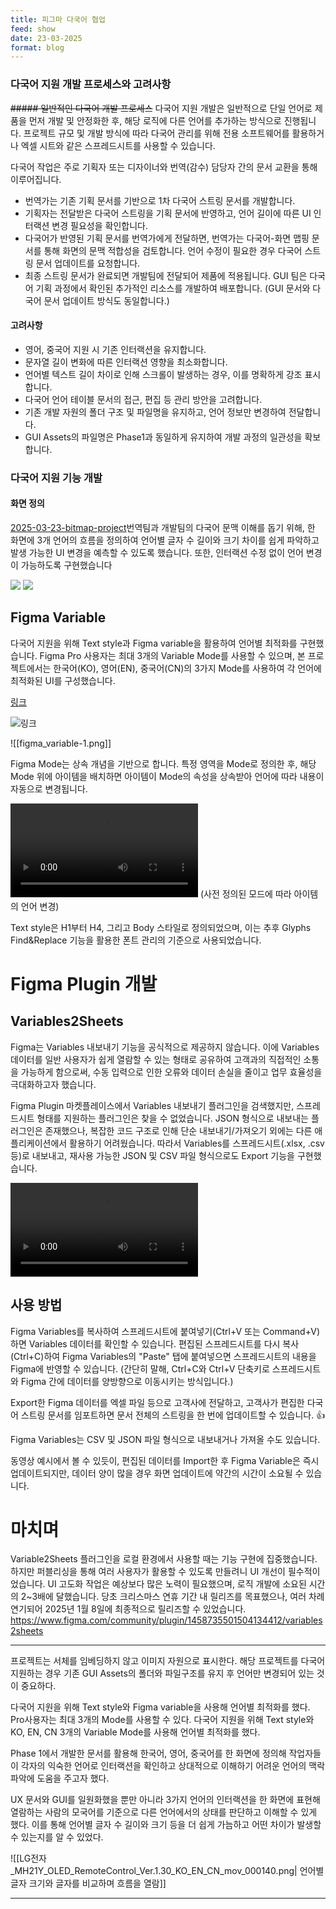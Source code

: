 ```yaml
---
title: 피그마 다국어 협업
feed: show
date: 23-03-2025
format: blog
--- 
```


### 다국어 지원 개발 프로세스와 고려사항
~~##### 일반적인 다국어 개발 프로세스~~
다국어 지원 개발은 일반적으로 단일 언어로 제품을 먼저 개발 및 안정화한 후, 해당 로직에 다른 언어를 추가하는 방식으로 진행됩니다. 프로젝트 규모 및 개발 방식에 따라 다국어 관리를 위해 전용 소프트웨어를 활용하거나 엑셀 시트와 같은 스프레드시트를 사용할 수 있습니다.

다국어 작업은 주로 기획자 또는 디자이너와 번역(감수) 담당자 간의 문서 교환을 통해 이루어집니다.
- 번역가는 기존 기획 문서를 기반으로 1차 다국어 스트링 문서를 개발합니다.
- 기획자는 전달받은 다국어 스트링을 기획 문서에 반영하고, 언어 길이에 따른 UI 인터랙션 변경 필요성을 확인합니다.
- 다국어가 반영된 기획 문서를 번역가에게 전달하면, 번역가는 다국어-화면 맵핑 문서를 통해 화면의 문맥 적합성을 검토합니다. 언어 수정이 필요한 경우 다국어 스트링 문서 업데이트를 요청합니다.
- 최종 스트링 문서가 완료되면 개발팀에 전달되어 제품에 적용됩니다. GUI 팀은 다국어 기획 과정에서 확인된 추가적인 리소스를 개발하여 배포합니다. (GUI 문서와 다국어 문서 업데이트 방식도 동일합니다.)

#### 고려사항
- 영어, 중국어 지원 시 기존 인터랙션을 유지합니다.
- 문자열 길이 변화에 따른 인터랙션 영향을 최소화합니다.
- 언어별 텍스트 길이 차이로 인해 스크롤이 발생하는 경우, 이를 명확하게 강조 표시합니다.
- 다국어 언어 테이블 문서의 접근, 편집 등 관리 방안을 고려합니다.
- 기존 개발 자원의 폴더 구조 및 파일명을 유지하고, 언어 정보만 변경하여 전달합니다.
- GUI Assets의 파일명은 Phase1과 동일하게 유지하여 개발 과정의 일관성을 확보합니다.

### 다국어 지원 기능 개발
#### 화면 정의

[2025-03-23-bitmap-project](_posts/2025-03-23-bitmap-project.md)번역팀과 개발팀의 다국어 문맥 이해를 돕기 위해, 한 화면에 3개 언어의 흐름을 정의하여 언어별 글자 수 길이와 크기 차이를 쉽게 파악하고 발생 가능한 UI 변경을 예측할 수 있도록 했습니다. 또한, 인터랙션 수정 없이 언어 변경이 가능하도록 구현했습니다

![](/assets/img/Screen_Flow_1-1.png)
![](/assets/img/Screen_Flow_2-2.png)



## Figma Variable

다국어 지원을 위해 Text style과 Figma variable을 활용하여 언어별 최적화를 구현했습니다. Figma Pro 사용자는 최대 3개의 Variable Mode를 사용할 수 있으며, 본 프로젝트에서는 한국어(KO), 영어(EN), 중국어(CN)의 3가지 Mode를 사용하여 각 언어에 최적화된 UI를 구성했습니다.

[링크](https://help.figma.com/hc/en-us/articles/15145852043927-Create-and-manage-variables)

![링크](/assets/img/Help_Center_000002.png)

![[figma_variable-1.png]]

Figma Mode는 상속 개념을 기반으로 합니다. 특정 영역을 Mode로 정의한 후, 해당 Mode 위에 아이템을 배치하면 아이템이 Mode의 속성을 상속받아 언어에 따라 내용이 자동으로 변경됩니다.

![](/assets/img/LG전자_MH21Y_OLED_RemoteControl_Ver.1.30_KO_EN_CN_000119%201.mp4)
(사전 정의된 모드에 따라 아이템의 언어 변경)

Text style은 H1부터 H4, 그리고 Body 스타일로 정의되었으며, 이는 추후 Glyphs Find&Replace 기능을 활용한 폰트 관리의 기준으로 사용되었습니다.

# Figma Plugin 개발
## Variables2Sheets

Figma는 Variables 내보내기 기능을 공식적으로 제공하지 않습니다. 이에 Variables 데이터를 일반 사용자가 쉽게 열람할 수 있는 형태로 공유하여 고객과의 직접적인 소통을 가능하게 함으로써, 수동 입력으로 인한 오류와 데이터 손실을 줄이고 업무 효율성을 극대화하고자 했습니다.

Figma Plugin 마켓플레이스에서 Variables 내보내기 플러그인을 검색했지만, 스프레드시트 형태를 지원하는 플러그인은 찾을 수 없었습니다. JSON 형식으로 내보내는 플러그인은 존재했으나, 복잡한 코드 구조로 인해 단순 내보내기/가져오기 외에는 다른 애플리케이션에서 활용하기 어려웠습니다. 따라서 Variables를 스프레드시트(.xlsx, .csv 등)로 내보내고, 재사용 가능한 JSON 및 CSV 파일 형식으로도 Export 기능을 구현했습니다.

![](/assets/img/LG전자_MH21Y_OLED_RemoteControl_Ver.1.30_KO_EN_CN_mov_000136-converted.mp4)

## 사용 방법

Figma Variables를 복사하여 스프레드시트에 붙여넣기(Ctrl+V 또는 Command+V)하면 Variables 데이터를 확인할 수 있습니다. 편집된 스프레드시트를 다시 복사(Ctrl+C)하여 Figma Variables의 "Paste" 탭에 붙여넣으면 스프레드시트의 내용을 Figma에 반영할 수 있습니다. (간단히 말해, Ctrl+C와 Ctrl+V 단축키로 스프레드시트와 Figma 간에 데이터를 양방향으로 이동시키는 방식입니다.)

Export한 Figma 데이터를 엑셀 파일 등으로 고객사에 전달하고, 고객사가 편집한 다국어 스트링 문서를 임포트하면 문서 전체의 스트링을 한 번에 업데이트할 수 있습니다. 👍

Figma Variables는 CSV 및 JSON 파일 형식으로 내보내거나 가져올 수도 있습니다.

동영상 예시에서 볼 수 있듯이, 편집된 데이터를 Import한 후 Figma Variable은 즉시 업데이트되지만, 데이터 양이 많을 경우 화면 업데이트에 약간의 시간이 소요될 수 있습니다.

# 마치며
Variable2Sheets 플러그인을 로컬 환경에서 사용할 때는 기능 구현에 집중했습니다. 하지만 퍼블리싱을 통해 여러 사용자가 활용할 수 있도록 만들려니 UI 개선이 필수적이었습니다. UI 고도화 작업은 예상보다 많은 노력이 필요했으며, 로직 개발에 소요된 시간의 2~3배에 달했습니다. 당초 크리스마스 연휴 기간 내 릴리즈를 목표했으나, 여러 차례 연기되어 2025년 1월 8일에 최종적으로 릴리즈할 수 있었습니다.
https://www.figma.com/community/plugin/1458735501504134412/variables2sheets





-----

프로젝트는 서체를 임베딩하지 않고 이미지 자원으로 표시한다. 해당 프로젝트를 다국어 지원하는 경우 기존 GUI Assets의 폴더와 파일구조를 유지 후 언어만 변경되어 있는 것이 중요하다. 



다국어 지원을 위해 Text style와 Figma variable을 사용해 언어별 최적화를 했다.  Pro사용자는 최대 3개의 Mode를 사용할 수 있다. 다국어 지원을 위해 Text style와 KO, EN, CN 3개의 Variable Mode를 사용해 언어별 최적화를 했다.


Phase 1에서 개발한 문서를 활용해 한국어, 영어, 중국어를 한 화면에 정의해 작업자들이 각자의 익숙한 언어로 인터랙션을 확인하고 상대적으로 이해하기 어려운 언어의 맥락 파악에 도움을 주고자 했다.

UX 문서와 GUI를 일원화했을 뿐만 아니라 3가지 언어의 인터랙션을 한 화면에 표현해 열람하는 사람의 모국어를 기준으로 다른 언어에서의 상태를 판단하고 이해할 수 있게 했다. 이를 통해 언어별 글자 수 길이와 크기 등을 더 쉽게 가늠하고 어떤 차이가 발생할 수 있는지를 알 수 있었다.

![[LG전자_MH21Y_OLED_RemoteControl_Ver.1.30_KO_EN_CN_mov_000140.png| 언어별 글자 크기와 글자를 비교하며 흐름을 열람]]



--------